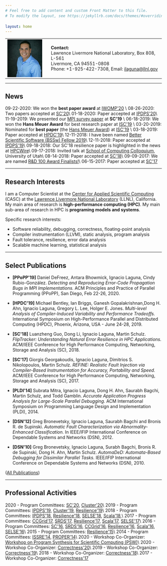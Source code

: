 ```yaml
---
# Feel free to add content and custom Front Matter to this file.
# To modify the layout, see https://jekyllrb.com/docs/themes/#overriding-theme-defaults

layout: home
---
```


<table>
<tr> <td valign="top" style="width:25%;"> <img src="images/ignacio_profile_5.jpg" alt="Ignacio Laguna" style="display:block;" /> </td>
<td width="2%"> </td>
<td>
<b>Contact:</b><br />
Lawrence Livermore National Laboratory, Box 808, L-561<br />
Livermore, CA 94551-0808<br />
Phone: +1-925-422-7308, Email: <a href="mailto:ilaguna@llnl.gov">ilaguna@llnl.gov</a>
</td> </tr>
</table> 

<!--
![Ignacio Laguna](images/ignacio_profile_1.jpg "Ignacio Laguna")

**Contact:**\\
Lawrence Livermore National Laboratory, Box 808, L-561 \\
Livermore, CA 94551-0808 \\
Phone: +1-925-422-7308, Email: [ilaguna@llnl.gov](mailto:ilaguna@llnl.gov)
 -->

----

## News

<!--
<font color="red">Interested in an internship?</font> [See here](/internships/)
 -->
09-22-2020: We won the **best paper award** at [IWOMP'20](https://www.iwomp2020.org/)  \\
08-26-2020: Two papers accepted at [SC'20](https://sc20.supercomputing.org/)\\
01-18-2020: Paper accepted at [IPDPS'20](http://www.ipdps.org/)\\
11-19-2019: We presented our [MPI survey paper](https://dl.acm.org/citation.cfm?doid=3295500.3356176) at **SC'19** \\
06-18-2019: We won the **Hans Meuer Award** for best research paper at [ISC'19](https://www.isc-hpc.com/)  \\
03-20-2019: Nominated for **best paper** (the [Hans Meuer Award](https://www.isc-hpc.com/awards-2019.html)) at [ISC'19](https://www.isc-hpc.com/)  \\
03-18-2019: Paper accepted at [HPDC'19](http://www.hpdc.org/2019/)\\
12-11-2018: I have been named [Better Scientific Software (BSSw) Fellow 2019](https://bssw.io/blog_posts/introducing-the-2019-bssw-fellows)\\
12-11-2018: Paper accepted at [IPDPS'19](http://www.ipdps.org/)\\
09-18-2018: Our SC'18 resilience paper is highlighted in the news at [HPCWire](https://www.hpcwire.com/2018/09/18/whats-new-in-hpc-research-september-part-1/)\\
09-17-2018: Invited talk at [School of Computing Colloquium](http://www.cs.utah.edu/calendar/colloquium-ignacio-laguna/), University of Utah\\
08-14-2018: Paper accepted at [SC'18](https://sc18.supercomputing.org/)\\
09-09-2017: We are named [R&D 100 Award Finalists!](https://www.rd100conference.com/awards/winners-finalists/year/2017/)\\
06-15-2017: Paper accepted at [SC'17](https://sc17.supercomputing.org/)


----

## Research Interests

I am a Computer Scientist at the [Center for Applied Scientific Computing](https://computation.llnl.gov/casc) (CASC) at the [Lawrence Livermore National Laboratory](https://www.llnl.gov/) (LLNL), California. My main area of research is **high-performance computing (HPC)**. My main sub-area of research in HPC is **programing models and systems**.

Specific research interests:
- Software reliability, debugging, correctness, floating-point analysis
- Compiler instrumentation (LLVM), static analysis, program analysis
- Fault tolerance, resilience, error data analysis
- Scalable machine learning, statistical analysis

----

## Select Publications
- **[PPoPP'19]** Daniel DeFreez, Antara Bhowmick, Ignacio Laguna, Cindy Rubio-González. *Detecting and Reproducing Error-Code Propagation Bugs in MPI Implementations.* ACM Principles and Practice of Parallel Programming (PPoPP), San Diego, Feb 22-26, 2020.

- **[HPDC'19]** Michael Bentley, Ian Briggs, Ganesh Gopalakrishnan,Dong H. Ahn, Ignacio Laguna, Gregory L. Lee, Holger E. Jones. *Multi-level Analysis of Compiler-Induced Variability and Performance Tradeoffs.* International Symposium on High-Performance Parallel and Distributed Computing (HPDC), Phoenix, Arizona, USA - June 24-28, 2019.

- **[SC'18]** Luanzheng Guo, Dong Li, Ignacio Laguna, Martin Schulz. *FlipTracker: Understanding Natural Error Resilience in HPC Applications.* ACM/IEEE Conference for High Performance Computing, Networking, Storage and Analysis (SC), 2018.

- **[SC'17]** Giorgis Georgakoudis, Ignacio Laguna, Dimitrios S. Nikolopoulos, Martin Schulz. *REFINE: Realistic Fault Injection via Compiler-Based Instrumentation for Accuracy, Portability and Speed.* ACM/IEEE Conference for High Performance Computing, Networking, Storage and Analysis (SC), 2017.

- **[PLDI'14]** Subrata Mitra, Ignacio Laguna, Dong H. Ahn, Saurabh Bagchi, Martin Schulz, and Todd Gamblin. *Accurate Application Progress Analysis for Large-Scale Parallel Debugging.* ACM International Symposium on Programming Language Design and Implementation (PLDI), 2014.

- **[DSN'12]** Greg Bronevetsky, Ignacio Laguna, Saurabh Bagchi and Bronis R. de Supinski. *Automatic Fault Characterization via Abnormality-Enhanced Classification.* In IEEE/IFIP International Conference on Dependable Systems and Networks (DSN), 2012.

- **[DSN'10]** Greg Bronevetsky, Ignacio Laguna, Surabh Bagchi, Bronis R. de Supinski, Dong H. Ahn, Martin Schulz. *AutomaDeD: Automata-Based Debugging for Dissimilar Parallel Tasks.* IEEE/IFIP International Conference on Dependable Systems and Networks (DSN), 2010.


([All Publications](/papers/))

----

## Professional Activities

<!---
Technical Program Committee: [IPDPS'18](http://www.ipdps.org/)\\
Technical Program Committee: [CCGrid'17](https://www.arcos.inf.uc3m.es/ccgrid2017/)\\
Technical Program Committee: [SRDS'17](http://srds2017.comp.polyu.edu.hk/)\\
Technical Program Committee: [SRDS'16](http://srds2016.inf.mit.bme.hu/)\\
Technical Program Committee: [SC'16](http://sc16.supercomputing.org/)\\
Technical Program Committee: [CCGrid'16](http://ccgrid2016.uniandes.edu.co/)\\
Technical Program Committee: [ISSRE'14](http://2014.issre.net/)\\
Co-Organizer: [Correctness'18](https://correctness-workshop.github.io/2018/)\\
Co-Organizer: [Correctness'17](https://correctness-workshop.github.io/2017/)\\
Posters Committee: [SC'14](http://sc14.supercomputing.org/)\\
Technical Program Committee: [Resilience'18](https://www.csm.ornl.gov/srt/conferences/Resilience/2018/) \\
Technical Program Committee: [Resilience'17](https://www.csm.ornl.gov/srt/conferences/Resilience/2017/) \\
Technical Program Committee: [Resilience'16](https://www.csm.ornl.gov/srt/conferences/Resilience/2016/) \\
Technical Program Committee: [Resilience'15](https://www.csm.ornl.gov/srt/conferences/Resilience/2015/) \\
Technical Program Committee: [SELSE'18](https://www.selse.org/)\\
Technical Program Committee: [SELSE'17](https://www.selse.org/)\\
Technical Program Committee: [SELSE'16](https://www.selse.org/)\\
Technical Program Committee: [PROPER'13](http://www.vi-hps.org/)\\
Technical Program Committee: [PROPER'14](http://www.vi-hps.org/)\\
Technical Program Committee: [Scala'18](https://www.csm.ornl.gov/srt/conferences/Scala/2017/)\\
Technical Program Committee: [Scala'17](https://www.csm.ornl.gov/srt/conferences/Scala/2018/)\\
Technical Program Committee: [Scala'16](https://www.csm.ornl.gov/srt/conferences/Scala/2016/)
 -->

<!---
**Conference Program Committees:**
[IPDPS'19](http://www.ipdps.org/),
[IPDPS'18](http://www.ipdps.org/ipdps2018/index.html),
[CCGrid'17](https://www.arcos.inf.uc3m.es/ccgrid2017/),
[SRDS'17](http://srds2017.comp.polyu.edu.hk/),
[SRDS'16](http://srds2016.inf.mit.bme.hu/),
[SC'16](http://sc16.supercomputing.org/),
[CCGrid'16](http://ccgrid2016.uniandes.edu.co/),
[ISSRE'14](http://2014.issre.net/)\\
**Workshop Program Committees:**
[Resilience'18](https://www.csm.ornl.gov/srt/conferences/Resilience/2018/),
[Resilience'17](https://www.csm.ornl.gov/srt/conferences/Resilience/2017/),
[Resilience'16](https://www.csm.ornl.gov/srt/conferences/Resilience/2016/),
[Resilience'15](https://www.csm.ornl.gov/srt/conferences/Resilience/2015/),
[Scala'18](https://www.csm.ornl.gov/srt/conferences/Scala/2018/),
[Scala'17](https://www.csm.ornl.gov/srt/conferences/Scala/2017/),
[Scala'16](https://www.csm.ornl.gov/srt/conferences/Scala/2016/),
[SELSE'18](https://www.selse.org/),
[SELSE'17](https://www.selse.org/),
[SELSE'16](https://www.selse.org/),
[PROPER'13](http://www.vi-hps.org/),
[PROPER'14](http://www.vi-hps.org/)\\
**Workshop Co-Organizer:**
[Correctness'18](https://correctness-workshop.github.io/2018/),
[Correctness'17](https://correctness-workshop.github.io/2017/)
 -->
 
 2020 - Program Committees: [SC'20](https://sc20.supercomputing.org/), [Cluster'20](https://clustercomp.org/2020/)\\
2019 - Program Committees: [IPDPS'19](http://www.ipdps.org/), [Cluster'19](https://clustercomp.org/2019/),
[Resilience'19](https://www.csm.ornl.gov/srt/conferences/Resilience/2019/)\\
2018 - Program Committees: [IPDPS'18](http://www.ipdps.org/ipdps2018/index.html),
[Resilience'18](https://www.csm.ornl.gov/srt/conferences/Resilience/2018/),
[SELSE'18](https://www.selse.org/),
[Scala'18](https://www.csm.ornl.gov/srt/conferences/Scala/2018/),\\
2017 - Program Committees: [CCGrid'17](https://www.arcos.inf.uc3m.es/ccgrid2017/),
[SRDS'17](http://srds2017.comp.polyu.edu.hk/),
[Resilience'17](https://www.csm.ornl.gov/srt/conferences/Resilience/2017/),
[Scala'17](https://www.csm.ornl.gov/srt/conferences/Scala/2017/),
[SELSE'17](https://www.selse.org/)\\
2016 - Program Committees: [SC'16](http://sc16.supercomputing.org/),
[SRDS'16](http://srds2016.inf.mit.bme.hu/),
[CCGrid'16](http://ccgrid2016.uniandes.edu.co/),
[Resilience'16](https://www.csm.ornl.gov/srt/conferences/Resilience/2016/),
[Scala'16](https://www.csm.ornl.gov/srt/conferences/Scala/2016/),
[SELSE'16](https://www.selse.org/)\\
2015 - Program Committees: [Resilience'15](https://www.csm.ornl.gov/srt/conferences/Resilience/2015/)\\
2014 - Program Committees: [ISSRE'14](http://2014.issre.net/),
[PROPER'14](http://www.vi-hps.org/)\\
2020 - Workshop Co-Organizer: [Workshop on Program Synthesis for Scientific Computing (PSW)](https://prog-synth-science.github.io/2020/)\\
2020 - Workshop Co-Organizer: [Correctness'20](https://correctness-workshop.github.io/2020/)\\
2019 - Workshop Co-Organizer: [Correctness'19](https://correctness-workshop.github.io/2019/)\\
2018 - Workshop Co-Organizer: [Correctness'18](https://correctness-workshop.github.io/2018/)\\
2017 - Workshop Co-Organizer: [Correctness'17](https://correctness-workshop.github.io/2017/)





<!---
<iframe src="https://player.vimeo.com/video/137135569" width="640" height="360" frameborder="0" allowfullscreen></iframe>
 -->

